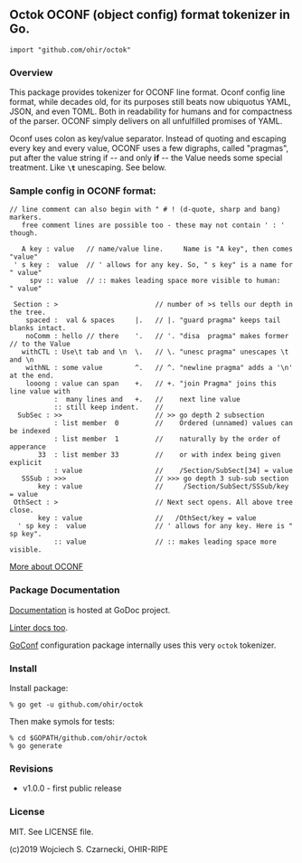## Octok OCONF (object config) format tokenizer in Go.

`import "github.com/ohir/octok"`

### Overview

This package provides tokenizer for OCONF line format. Oconf config line 
format, while decades old, for its purposes still beats now ubiquotus YAML, JSON,
and even TOML. Both in readability for humans and for compactness of the parser.
OCONF simply delivers on all unfulfilled promises of YAML.

Oconf uses colon as key/value separator. Instead of quoting and escaping every
key and every value, OCONF uses a few digraphs, called "pragmas", put after the
value string if -- and only **if** -- the Value needs some special treatment. 
Like **`\t`**  unescaping. See below.


### Sample config in OCONF format:

```
// line comment can also begin with " # ! (d-quote, sharp and bang) markers.
   free comment lines are possible too - these may not contain ' : ' though.

   A key : value   // name/value line.     Name is "A key", then comes  "value"
 ' s key :  value  // ' allows for any key. So, " s key" is a name for " value"
     spv :: value  // :: makes leading space more visible to human:    " value" 

 Section : >                        // number of >s tells our depth in the tree.
    spaced :  val & spaces     |.   // |. "guard pragma" keeps tail blanks intact.
    noComm : hello // there    '.   // '. "disa  pragma" makes former // to the Value
   withCTL : Use\t tab and \n  \.   // \. "unesc pragma" unescapes \t and \n
    withNL : some value        ^.   // ^. "newline pragma" adds a '\n' at the end.
    looong : value can span    +.   // +. "join Pragma" joins this line value with
           :  many lines and   +.   //    next line value 
           :: still keep indent.    // 
  SubSec : >>                       // >> go depth 2 subsection
           : list member  0         //    Ordered (unnamed) values can be indexed 
           : list member  1         //    naturally by the order of apperance
       33  : list member 33         //    or with index being given explicit
           : value                  //    /Section/SubSect[34] = value
   SSSub : >>>                      // >>> go depth 3 sub-sub section
       key : value                  //     /Section/SubSect/SSSub/key = value
 OthSect : >                        // Next sect opens. All above tree close.
       key : value                  //   /OthSect/key = value
  ' sp key :  value                 // ' allows for any key. Here is " sp key".
           :: value                 // :: makes leading space more visible. 
```

[More about OCONF](https://github.com/ohir/oconf-std)

### Package Documentation

[Documentation](http://godoc.org/github.com/ohir/octok) is hosted at GoDoc project.

[Linter docs too](http://godoc.org/github.com/ohir/bplint).

[GoConf](https://github.com/ohir/goconf) configuration package internally uses
this very `octok` tokenizer. 


### Install

Install package:

```
% go get -u github.com/ohir/octok
```

Then make symols for tests:
```
% cd $GOPATH/github.com/ohir/octok
% go generate
```

### Revisions

  - v1.0.0 - first public release


### License

MIT. See LICENSE file.

(c)2019 Wojciech S. Czarnecki, OHIR-RIPE

